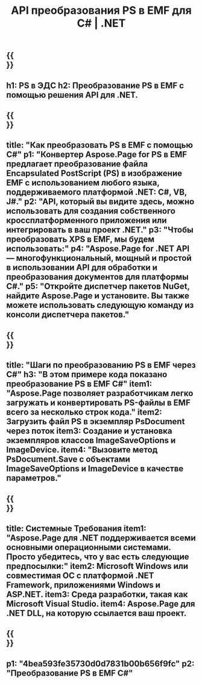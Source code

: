 ﻿---
translation: true
template: /_templates/_conversion-child-net.md
title: API преобразования PS в EMF для C# | .NET
url: /net/conversion/ps-to-emf/
description: Пример кода для преобразования PS в EMF C#. Используйте пример кода API для пакетного преобразования файлов PS в EMF в VB.NET, Asp.NET или любом приложении на основе .NET.
informat: PS
outformat: EMF
otherformats: XPS EPS
---

{{<section banner>}}
---
h1: PS в ЭДС
h2: Преобразование PS в EMF с помощью решения API для .NET.
---

{{<section overview>}}
---
title: "Как преобразовать PS в EMF с помощью C#"
p1: "Конвертер Aspose.Page for PS в EMF предлагает преобразование файла Encapsulated PostScript (PS) в изображение EMF с использованием любого языка, поддерживаемого платформой .NET: C#, VB, J#."
p2: "API, который вы видите здесь, можно использовать для создания собственного кроссплатформенного приложения или интегрировать в ваш проект .NET."
p3: "Чтобы преобразовать XPS в EMF, мы будем использовать:"
p4: "Aspose.Page for .NET API — многофункциональный, мощный и простой в использовании API для обработки и преобразования документов для платформы C#."
p5: "Откройте диспетчер пакетов NuGet, найдите Aspose.Page и установите. Вы также можете использовать следующую команду из консоли диспетчера пакетов."
---

{{<section feature1>}}
---
title: "Шаги по преобразованию PS в EMF через C#"
h3: "В этом примере кода показано преобразование PS в EMF C#"
item1: "Aspose.Page позволяет разработчикам легко загружать и конвертировать PS-файлы в EMF всего за несколько строк кода."
item2: Загрузить файл PS в экземпляр PsDocument через поток
item3: Создание и установка экземпляров классов ImageSaveOptions и ImageDevice.
item4: "Вызовите метод PsDocument.Save с объектами ImageSaveOptions и ImageDevice в качестве параметров."
---

{{<section feature2>}}
---
title: Системные Требования
item1: "Aspose.Page для .NET поддерживается всеми основными операционными системами. Просто убедитесь, что у вас есть следующие предпосылки:"
item2: Microsoft Windows или совместимая ОС с платформой .NET Framework, приложениями Windows и ASP.NET.
item3: Среда разработки, такая как Microsoft Visual Studio.
item4: Aspose.Page для .NET DLL, на которую ссылается ваш проект.
---

{{<section gist>}}
---
p1: "4bea593fe35730d0d7831b00b656f9fc"
p2: "Преобразование PS в EMF C#"
---

